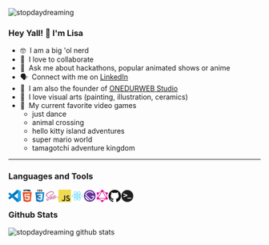 ![stopdaydreaming](https://stopdaydreaming.com/assets/images/stopdaydreaming-github-banner.png)

### Hey Yall! 👋&nbsp;I'm Lisa

- 🤓 &nbsp;I am a big 'ol nerd
- 👯 &nbsp;I love to collaborate
- 💬 &nbsp;Ask me about hackathons, popular animated shows or anime
- 🗣 &nbsp;Connect with me on [LinkedIn](https://www.linkedin.com/in/lisa-copeland-598404153/)
- 💼 &nbsp;I am also the founder of [ONEDURWEB Studio](https://onedurweb.com/)
- 🎨 &nbsp;I love visual arts (painting, illustration, ceramics)
- 🤩 &nbsp;My current favorite video games
  - just dance
  - animal crossing
  - hello kitty island adventures
  - super mario world
  - tamagotchi adventure kingdom
---

### Languages and Tools

<img align="left" alt="Visual Studio Code" width="25px" src="https://raw.githubusercontent.com/github/explore/80688e429a7d4ef2fca1e82350fe8e3517d3494d/topics/visual-studio-code/visual-studio-code.png" />
<img align="left" alt="HTML5" width="25px" src="https://raw.githubusercontent.com/github/explore/80688e429a7d4ef2fca1e82350fe8e3517d3494d/topics/html/html.png" />
<img align="left" alt="CSS3" width="25px" src="https://raw.githubusercontent.com/github/explore/80688e429a7d4ef2fca1e82350fe8e3517d3494d/topics/css/css.png" />
<img align="left" alt="Sass" width="25px" src="https://raw.githubusercontent.com/github/explore/80688e429a7d4ef2fca1e82350fe8e3517d3494d/topics/sass/sass.png" />
<img align="left" alt="JavaScript" width="25px" src="https://raw.githubusercontent.com/github/explore/80688e429a7d4ef2fca1e82350fe8e3517d3494d/topics/javascript/javascript.png" />
<img align="left" alt="React" width="25px" src="https://raw.githubusercontent.com/github/explore/80688e429a7d4ef2fca1e82350fe8e3517d3494d/topics/react/react.png" />
<img align="left" alt="Gatsby" width="25px" src="https://raw.githubusercontent.com/github/explore/e94815998e4e0713912fed477a1f346ec04c3da2/topics/gatsby/gatsby.png" />
<img align="left" alt="GraphQL" width="25px" src="https://raw.githubusercontent.com/github/explore/80688e429a7d4ef2fca1e82350fe8e3517d3494d/topics/graphql/graphql.png" />
<img align="left" alt="GitHub" width="25px" src="https://raw.githubusercontent.com/github/explore/78df643247d429f6cc873026c0622819ad797942/topics/github/github.png" />
<img align="left" alt="Terminal" width="25px" src="https://raw.githubusercontent.com/github/explore/80688e429a7d4ef2fca1e82350fe8e3517d3494d/topics/terminal/terminal.png" />

<br>

### Github Stats

![stopdaydreaming github stats](https://github-readme-stats.vercel.app/api?username=stopdaydreaming&show_icons=true)
